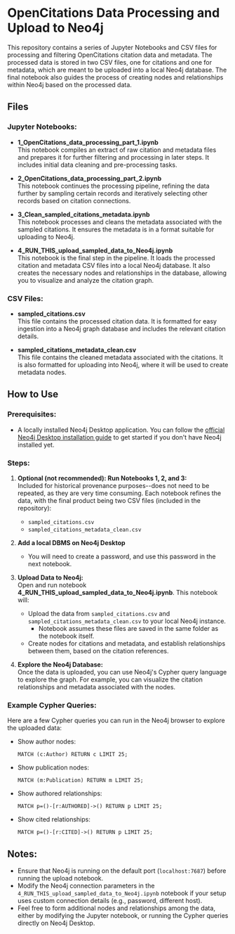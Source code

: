 # OpenCitations Data Processing and Upload to Neo4j

This repository contains a series of Jupyter Notebooks and CSV files for processing and filtering OpenCitations citation data and metadata. The processed data is stored in two CSV files, one for citations and one for metadata, which are meant to be uploaded into a local Neo4j database. The final notebook also guides the process of creating nodes and relationships within Neo4j based on the processed data.

## Files

### Jupyter Notebooks:
-  **1_OpenCitations_data_processing_part_1.ipynb**  
   This notebook compiles an extract of raw citation and metadata files and prepares it for further filtering and processing in later steps. It includes initial data cleaning and pre-processing tasks.

-  **2_OpenCitations_data_processing_part_2.ipynb**  
   This notebook continues the processing pipeline, refining the data further by sampling certain records and iteratively selecting other records based on citation connections.

-  **3_Clean_sampled_citations_metadata.ipynb**  
   This notebook processes and cleans the metadata associated with the sampled citations. It ensures the metadata is in a format suitable for uploading to Neo4j.

-  **4_RUN_THIS_upload_sampled_data_to_Neo4j.ipynb**  
   This notebook is the final step in the pipeline. It loads the processed citation and metadata CSV files into a local Neo4j database. It also creates the necessary nodes and relationships in the database, allowing you to visualize and analyze the citation graph.

### CSV Files:
- **sampled_citations.csv**  
  This file contains the processed citation data. It is formatted for easy ingestion into a Neo4j graph database and includes the relevant citation details.

- **sampled_citations_metadata_clean.csv**  
  This file contains the cleaned metadata associated with the citations. It is also formatted for uploading into Neo4j, where it will be used to create metadata nodes.

## How to Use

### Prerequisites:
- A locally installed Neo4j Desktop application. You can follow the [official Neo4j Desktop installation guide](https://neo4j.com/docs/operations-manual/current/installation/neo4j-desktop/) to get started if you don't have Neo4j installed yet.

### Steps:
1. **Optional (not recommended): Run Notebooks 1, 2, and 3:**  
   Included for historical provenance purposes--does not need to be repeated, as they are very time consuming. Each notebook refines the data, with the final product being two CSV files (included in the repository):
   - `sampled_citations.csv`
   - `sampled_citations_metadata_clean.csv`
  
2. **Add a local DBMS on Neo4j Desktop**
   - You will need to create a password, and use this password in the next notebook.

3. **Upload Data to Neo4j:**  
   Open and run notebook **4_RUN_THIS_upload_sampled_data_to_Neo4j.ipynb**. This notebook will:
   - Upload the data from `sampled_citations.csv` and `sampled_citations_metadata_clean.csv` to your local Neo4j instance.
      - Notebook assumes these files are saved in the same folder as the notebook itself.
   - Create nodes for citations and metadata, and establish relationships between them, based on the citation references.

4. **Explore the Neo4j Database:**  
   Once the data is uploaded, you can use Neo4j's Cypher query language to explore the graph. For example, you can visualize the citation relationships and metadata associated with the nodes.

### Example Cypher Queries:
Here are a few Cypher queries you can run in the Neo4j browser to explore the uploaded data:
- Show author nodes:
  ```cypher
  MATCH (c:Author) RETURN c LIMIT 25;
  ```
- Show publication nodes:
  ```cypher
  MATCH (m:Publication) RETURN m LIMIT 25;
  ```
- Show authored relationships:
  ```cypher
  MATCH p=()-[r:AUTHORED]->() RETURN p LIMIT 25;
  ```
- Show cited relationships:
  ```cypher
  MATCH p=()-[r:CITED]->() RETURN p LIMIT 25;
  ```

## Notes:
- Ensure that Neo4j is running on the default port (`localhost:7687`) before running the upload notebook.
- Modify the Neo4j connection parameters in the `4_RUN_THIS_upload_sampled_data_to_Neo4j.ipynb` notebook if your setup uses custom connection details (e.g., password, different host).
- Feel free to form additional nodes and relationships among the data, either by modifying the Jupyter notebook, or running the Cypher queries directly on Neo4j Desktop.
